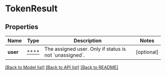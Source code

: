# TokenResult

## Properties
Name | Type | Description | Notes
------------ | ------------- | ------------- | -------------
**user** | [****](.md) | The assigned user. Only if status is not &#x60;unassigned&#x60;. | [optional] 

[[Back to Model list]](../../README.md#documentation-for-models) [[Back to API list]](../../README.md#documentation-for-api-endpoints) [[Back to README]](../../README.md)

